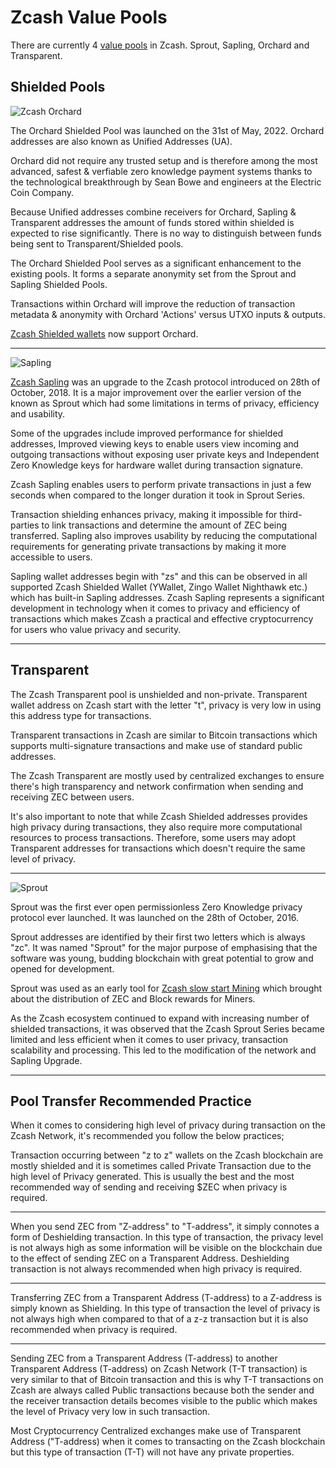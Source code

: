 # Zcash Value Pools 

There are currently 4 [value pools](https://zcash.readthedocs.io/en/latest/rtd_pages/addresses.html) in Zcash. Sprout, Sapling, Orchard and Transparent. 


## Shielded Pools

![Zcash Orchard](https://i.ibb.co/tZ9zVVx/image-2024-02-03-172700611.png)

The Orchard Shielded Pool was launched on the 31st of May, 2022. Orchard addresses are also known as Unified Addresses (UA). 

Orchard did not require any trusted setup and is therefore among the most advanced, safest & verfiable zero knowledge payment systems thanks to the technological breakthrough by Sean Bowe and engineers at the Electric Coin Company. 

Because Unified addresses combine receivers for Orchard, Sapling & Transparent addresses the amount of funds stored within shielded is expected to rise significantly. There is no way to distinguish between funds being sent to Transparent/Shielded pools. 

The Orchard Shielded Pool serves as a significant enhancement to the existing pools. It forms a separate anonymity set from the Sprout and Sapling Shielded Pools.

Transactions within Orchard will improve the reduction of transaction metadata & anonymity with Orchard 'Actions' versus UTXO inputs & outputs. 

[Zcash Shielded wallets](/site/Using_Zcash/Wallets) now support Orchard. 

____

![Sapling](https://i.ibb.co/5c5Wp1G/image-2024-02-03-172752332.png)

[Zcash Sapling](https://z.cash/upgrade/sapling) was an upgrade to the Zcash protocol introduced on 28th of October, 2018. It is a major improvement over the earlier version of the known as Sprout which had some limitations in terms of privacy, efficiency and usability. 

Some of the upgrades include improved performance for shielded addresses, Improved viewing keys to enable users view incoming and outgoing transactions without exposing user private keys and Independent Zero Knowledge keys for hardware wallet during transaction signature. 

Zcash Sapling enables users to perform private transactions in just a few seconds when compared to the longer duration it took in Sprout Series. 

Transaction shielding enhances privacy, making it impossible for third-parties to link transactions and determine the amount of ZEC being transferred. Sapling also improves usability by reducing the computational requirements for generating private transactions by making it more accessible to users.

Sapling wallet addresses begin with "zs" and this can be observed in all supported Zcash Shielded Wallet (YWallet, Zingo Wallet Nighthawk etc.) which has built-in Sapling addresses. Zcash Sapling represents a significant development in technology when it comes to privacy and efficiency of transactions which makes Zcash a practical and effective cryptocurrency for users who value privacy and security.

____

## Transparent 

The Zcash Transparent pool is unshielded and non-private. Transparent wallet address on Zcash start with the letter "t", privacy is very low in using this address type for transactions.

Transparent transactions in Zcash are similar to Bitcoin transactions which supports multi-signature transactions and make use of standard public addresses.

The Zcash Transparent are mostly used by centralized exchanges to ensure there's high transparency and network confirmation when sending and receiving ZEC between users.

It's also important to note that while Zcash Shielded addresses provides high privacy during transactions, they also require more computational resources to process transactions. Therefore, some users may adopt Transparent addresses for transactions which doesn't require the same level of privacy.
____



![Sprout](https://i.ibb.co/7StKLRT/image-2024-02-03-172822692.png)

Sprout was the first ever open permissionless Zero Knowledge privacy protocol ever launched. It was launched on the 28th of October, 2016.

Sprout addresses are identified by their first two letters which is always "zc". It was named "Sprout" for the major purpose of emphasising that the software was young, budding blockchain with great potential to grow and  opened for development. 

Sprout was used as an early tool for [Zcash slow start Mining](https://electriccoin.co/blog/slow-start-and-mining-ecosystem/) which brought about the distribution of ZEC and Block rewards for Miners. 

As the Zcash ecosystem continued  to expand with increasing number of shielded transactions, it was observed that the Zcash Sprout Series became limited and less efficient when it comes to user privacy, transaction scalability and processing. This led to the modification of the network and Sapling Upgrade. 


____


## Pool Transfer Recommended Practice

When it comes to considering high level of privacy during transaction on the Zcash Network, it's recommended you follow the below practices;

Transaction occurring between "z to z" wallets on the Zcash blockchain are mostly shielded and it is sometimes called Private Transaction due to the high level of Privacy generated. This is usually the best and the most recommended way of sending and receiving $ZEC when privacy is required. 

---

When you send ZEC from "Z-address" to "T-address", it simply connotes a form of Deshielding transaction. In this type of transaction, the privacy level is not always high as some information will be visible on the blockchain due to the effect of sending ZEC on a Transparent Address. Deshielding transaction is not always recommended when high privacy is required. 

---

Transferring ZEC from a Transparent Address (T-address) to a Z-address is simply known as Shielding. In this type of transaction the level of privacy is not always high when compared to that of a z-z transaction but it is also recommended when privacy is required. 

---

Sending ZEC from a Transparent Address (T-address) to another Transparent Address (T-address) on Zcash Network (T-T transaction) is very similar to that of Bitcoin transaction and this is why T-T transactions on Zcash are always called Public transactions because both the sender and the receiver transaction details becomes visible to the public which makes the level of Privacy very low in such transaction. 

Most Cryptocurrency Centralized exchanges make use of Transparent Address ("T-address) when it comes to transacting on the Zcash blockchain but this type of transaction (T-T) will not have any private properties. 



